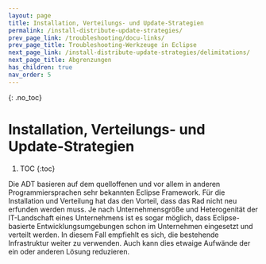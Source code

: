 ```yaml
---
layout: page
title: Installation, Verteilungs- und Update-Strategien
permalink: /install-distribute-update-strategies/
prev_page_link: /troubleshooting/docu-links/
prev_page_title: Troubleshooting-Werkzeuge in Eclipse
next_page_link: /install-distribute-update-strategies/delimitations/
next_page_title: Abgrenzungen
has_children: true
nav_order: 5
---
```


{: .no_toc}
# Installation, Verteilungs- und Update-Strategien

1. TOC
{:toc}

Die ADT basieren auf dem quelloffenen und vor allem in anderen Programmiersprachen sehr bekannten Eclipse Framework. Für die Installation und Verteilung hat das den Vorteil, dass das Rad nicht neu erfunden werden muss. Je nach Unternehmensgröße und Heterogenität der IT-Landschaft eines Unternehmens ist es sogar möglich, dass Eclipse-basierte Entwicklungsumgebungen schon im Unternehmen eingesetzt und verteilt werden. In diesem Fall empfiehlt es sich, die bestehende Infrastruktur weiter zu verwenden. Auch kann dies etwaige Aufwände der ein oder anderen Lösung reduzieren.
